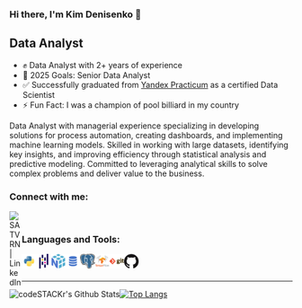 ### Hi there, I'm Kim Denisenko  👋

## Data Analyst

- :fist_raised: Data Analyst with 2+ years of experience
- 🥅 2025 Goals: Senior Data Analyst
- :white_check_mark: Successfully graduated from [Yandex Practicum](https://practicum.yandex.ru/) as a certified Data Scientist
- ⚡ Fun Fact: I was a champion of pool billiard in my country

Data Analyst with managerial experience specializing in developing solutions for process automation, creating dashboards, and implementing machine learning models. Skilled in working with large datasets, identifying key insights, and improving efficiency through statistical analysis and predictive modeling. Committed to leveraging analytical skills to solve complex problems and deliver value to the business.


### Connect with me:
[<img align="left" alt="SATVRN | LinkedIn" width="22px" src="https://cdn.jsdelivr.net/npm/simple-icons@v3/icons/linkedin.svg" />][linkedin]

<br />

### Languages and Tools:

<img align="left" alt="Python" width="26px" src="https://raw.githubusercontent.com/github/explore/80688e429a7d4ef2fca1e82350fe8e3517d3494d/topics/python/python.png" />
<img align="left" alt="Pandas" width="26px" src="https://raw.githubusercontent.com/devicons/devicon/master/icons/pandas/pandas-original.svg" />
<img align="left" alt="NumPy" width="26px" src="https://raw.githubusercontent.com/devicons/devicon/master/icons/numpy/numpy-original.svg" />
<img align="left" alt="SQL" width="26px" src="https://raw.githubusercontent.com/github/explore/80688e429a7d4ef2fca1e82350fe8e3517d3494d/topics/sql/sql.png" />
<img align="left" alt="PostgreSQL" width="26px" src="https://raw.githubusercontent.com/github/explore/80688e429a7d4ef2fca1e82350fe8e3517d3494d/topics/postgresql/postgresql.png" />
<img align="left" alt="TensorFlow" width="26px" src="https://raw.githubusercontent.com/github/explore/80688e429a7d4ef2fca1e82350fe8e3517d3494d/topics/tensorflow/tensorflow.png" />
<img align="left" alt="Git" width="26px" src="https://raw.githubusercontent.com/github/explore/80688e429a7d4ef2fca1e82350fe8e3517d3494d/topics/git/git.png" />
<img align="left" alt="GitHub" width="26px" src="https://raw.githubusercontent.com/github/explore/78df643247d429f6cc873026c0622819ad797942/topics/github/github.png" />


<br />
<br />

---

<img align="left" alt="codeSTACKr's Github Stats" src="https://github-readme-stats.vercel.app/api?username=SATVRN89&show_icons=true&hide_border=true" />

[![Top Langs](https://github-readme-stats.vercel.app/api/top-langs/?username=SATVRN89&hide=css,scss,html,c,makefile,dockerfile,shell,cmake)](https://github.com/anuraghazra/github-readme-stats)

[linkedin]: https://www.linkedin.com/in/kimdzenisenka/
